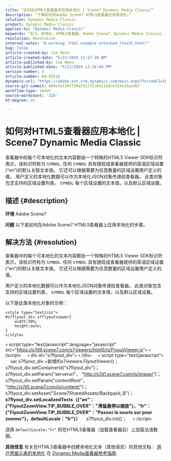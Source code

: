 ```yaml
---
title: “如何在HTML5查看器中应用本地化 | Scene7 Dynamic Media Classic”
description: “了解如何对Adobe Scene7 HTML5查看器应用本地化。”
solution: Dynamic Media Classic
product: Dynamic Media Classic
applies-to: "Dynamic Media Classic"
keywords: “KCS、本地化、HTML5查看器、Adobe Scene7、Dynamic Media Classic、使用方法”
resolution: Resolution
internal-notes: "A working .html example attached (test5.html)"
bug: false
article-created-by: Jim Menn
article-created-date: "5/21/2024 11:57:38 AM"
article-published-by: Jim Menn
article-published-date: "5/21/2024 12:28:49 PM"
version-number: 4
article-number: KA-05516
dynamics-url: "https://adobe-ent.crm.dynamics.com/main.aspx?forceUCI=1&pagetype=entityrecord&etn=knowledgearticle&id=7ced8f4f-6917-ef11-9f8a-6045bd006268"
source-git-commit: b69e3e134ff29afb1731c6411a8ce3241d3aa367
workflow-type: tm+mt
source-wordcount: '326'
ht-degree: 0%

---
```


# 如何对HTML5查看器应用本地化 | Scene7 Dynamic Media Classic


查看器中的每个可本地化的文本内容都由一个特殊的HTML5 Viewer SDK标识符表示，该标识符称为 `SYMBOL`. 任何 `SYMBOL` 具有随现成查看器提供的英语区域设置(“en”)的默认关联文本值。 它还可以根据需要为任意数量的区域设置用户定义的值。 用户定义的本地化数据可以作为本地化JSON对象传递给查看器。 此类对象包含支持的区域设置列表， `SYMBOL` 每个区域设置的文本值，以及默认区域设置。

## 描述 {#description}


<b>环境</b>
Adobe Scene7

<b>问题</b>
以下是如何在Adobe Scene7 HTML5查看器上应用本地化的步骤。




## 解决方法 {#resolution}


查看器中的每个可本地化的文本内容都由一个特殊的HTML5 Viewer SDK标识符表示，该标识符称为 `SYMBOL`.
任何 `SYMBOL` 具有随现成查看器提供的英语区域设置(“en”)的默认关联文本值。 它还可以根据需要为任意数量的区域设置用户定义的值。

用户定义的本地化数据可以作为本地化JSON对象传递给查看器。
此类对象包含支持的区域设置列表， `SYMBOL` 每个区域设置的文本值，以及默认区域设置。

以下是此类本地化对象的示例：


```
<style type="text/css">
#s7flyout_div.s7flyoutviewer{
    width:50%;
    height:auto;
}
</style>
```


`<` script type=&quot;text/javascript&quot; language=&quot;javascript&quot; src=&quot;<u style="text-decoration:underline">https://s7d9.scene7.com/s7viewers/html5/js/FlyoutViewer.js</u>&quot;`>` `<` /script`>`
    `<` div id=&quot;s7flyout_div&quot;`>` `<` /div`>`
    `<` script type=&quot;text/javascript&quot;`>`
    var s7flyout_div =新增的s7viewers.FlyoutViewer()；s7flyout_div.setContainerId(&quot;s7flyout_div&quot;)；s7flyout_div.setParam(&quot;serverurl&quot;， &quot;<u style="text-decoration:underline">http://s7d1.scene7.com/is/image/</u>“)； s7flyout_div.setParam(&quot;contentRoot&quot;， &quot;<u style="text-decoration:underline">http://s7d1.scene7.com/is/content/</u>&quot;)； s7flyout_div.setAsset(&quot;Scene7SharedAssets/Backpack_B&quot;)；
    <b>s7flyout_div.setLocalizedTexts（{&quot;en&quot;：{&quot;FlyoutZoomView.TIP_BUBBLE_OVER&quot;：&quot;滑鼠悬停以缩放&quot;}，&quot;fr&quot;：{&quot;FlyoutZoomView.TIP_BUBBLE_OVER&quot;：&quot;Passez la souris sur pour zoomer&quot;}，defaultLocale：&quot;fr&quot;}）</b>
    s7flyout_div.init()；
    `<` /script`>`

选择 `defaultLocale:"fr"` 将在HTML5查看器（加载查看器后）上加载法语数据。<br>


<b>其他信息</b>
有关在HTML5查看器中创建本地化文本（其他语言）的其他文档： [用户界面元素的本地化](https://experienceleague.adobe.com/en/docs/dynamic-media-developer-resources/library/viewers-aem-assets-dmc/flyout/c-html5-flyout-viewer-20-localization) 在 [Dynamic Media查看器参考指南](https://experienceleague.adobe.com/en/docs/dynamic-media-developer-resources/library/homeviewers).
